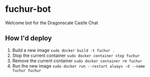 # fuchur-bot

Welcome bot for the Dragonscale Castle Chat

## How I'd deploy

1. Build a new image
`sudo docker build -t fuchur .`
1. Stop the current container
`sudo docker container stop fuchur`
1. Remove the current container
`sudo docker container rm fuchur`
1. Run the new image
`sudo docker run --restart always -d --name fuchur fuchur`
